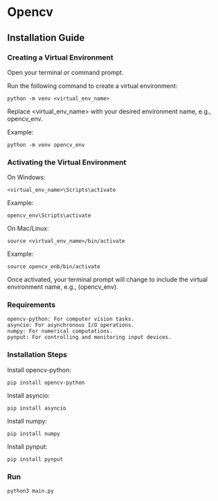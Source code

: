 # Opencv

## Installation Guide

### Creating a Virtual Environment

Open your terminal or command prompt.

Run the following command to create a virtual environment:

    python -m venv <virtual_env_name>

Replace <virtual_env_name> with your desired environment name, e.g., opencv_env.

Example:

    python -m venv opencv_env

### Activating the Virtual Environment

On Windows:

    <virtual_env_name>\Scripts\activate

Example:

    opencv_env\Scripts\activate

On Mac/Linux:

    source <virtual_env_name>/bin/activate

Example:

    source opencv_enb/bin/activate

Once activated, your terminal prompt will change to include the virtual environment name, e.g., (opencv_env).

### Requirements

    opencv-python: For computer vision tasks.
    asyncio: For asynchronous I/O operations.
    numpy: For numerical computations.
    pynput: For controlling and monitoring input devices.

### Installation Steps

Install opencv-python:

    pip install opencv-python

Install asyncio:

    pip install asyncio

Install numpy:

    pip install numpy

Install pynput:

    pip install pynput

### Run

    python3 main.py
